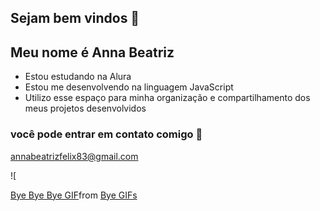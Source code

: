 ## Sejam bem vindos 💙
## Meu nome é Anna Beatriz
- Estou estudando na Alura
- Estou me desenvolvendo na linguagem JavaScript
- Utilizo esse espaço para minha organização e compartilhamento dos meus projetos desenvolvidos
### você pode entrar em contato comigo 📧
annabeatrizfelix83@gmail.com

![<div class="tenor-gif-embed" data-postid="17755068" data-share-method="host" data-aspect-ratio="1.23552" data-width="100%"><a href="https://tenor.com/view/bye-bye-bye-good-bye-wave-cute-gif-17755068">Bye Bye Bye GIF</a>from <a href="https://tenor.com/search/bye-gifs">Bye GIFs</a></div> <script type="text/javascript" async src="https://tenor.com/embed.js"></script>

